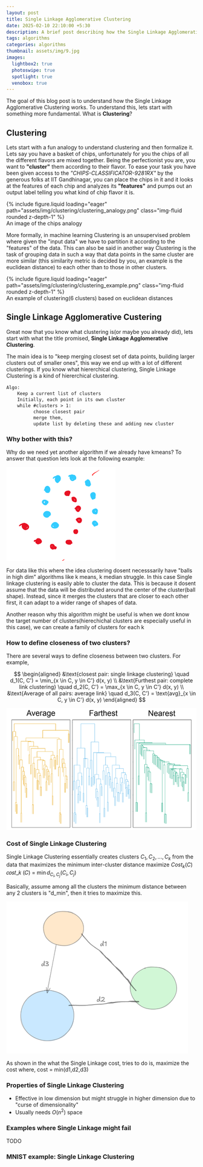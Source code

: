 ```yaml
---
layout: post
title: Single Linkage Agglomerative Clustering 
date: 2025-02-10 22:10:00 +5:30
description: A brief post describing how the Single Linkage Agglomerative Clustering works
tags: algorithms
categories: algorithms
thumbnail: assets/img/9.jpg
images:
  lightbox2: true
  photoswipe: true
  spotlight: true
  venobox: true
---
```


The goal of this blog post is to understand how the Single Linkage Agglomerative Clustering works.
To understand this, lets start with something more fundamental. What is **Clustering**?

## Clustering
Lets start with a fun analogy to understand clustering and then formalize it.
Lets say you have a basket of chips, unfortunately for you the chips of all the different flavors 
are mixed together. Being the perfectionist you are, you want to **"cluster"** them according to their 
flavor. To ease your task you have been given access to the *"CHIPS-CLASSIFICATOR-9281RX"*  by the
generous folks at IIT Gandhinagar, you can place the chips in it and it looks at the features of 
each chip and analyzes its **"features"** and pumps out an output label telling you what kind of chip 
flavor it is.

<div class="row mt-3">
    <div class="col-sm mt-3 mt-md-0">
        {% include figure.liquid loading="eager" path="assets/img/clustering/clustering_analogy.png" class="img-fluid rounded z-depth-1" %}
    </div>
</div>
<div class="caption">
    An image of the chips analogy
</div>

More formally, in machine learning Clustering is an unsupervised problem where given the "input data"
we have to partition it according to the "features" of the data. This can also be said in another way
Clustering is the task of grouping data in such a way that data points in the same cluster are more similar (this similarity metric is decided by you, an example is the euclidean distance) to each other than to those in other clusters.


<div class="row mt-3">
    <div class="col-sm mt-3 mt-md-0" width="400px" height="300px">
        {% include figure.liquid loading="eager" path="assets/img/clustering/clustering_example.png" class="img-fluid rounded z-depth-1" %}
    </div>
</div>
<div class="caption">
    An example of clustering(6 clusters) based on euclidean distances
</div>

## Single Linkage Agglomerative Custering
Great now that you know what clustering is(or maybe you already did), lets start with what the title 
promised, **Single Linkage Agglomerative Clustering**.

The main idea is to "keep merging closest set of data points, building larger clusters out of 
smaller ones", this way we end up with a lot of different clusterings. If you know what
hiererchical clustering, Single Linkage Clustering is a kind of hiererchical clustering.

```
Algo:
    Keep a current list of clusters
    Initially, each point in its own cluster
    while #clusters > 1:
          choose closest pair
          merge them,
          update list by deleting these and adding new cluster
```
### Why bother with this?
Why do we need yet another algorithm if we already have kmeans? To answer that question lets
look at the following example:


![Example where k means struggles](/assets/img/clustering/clustering_need.png)

For data like this where the idea clustering dosent necesssarily have "balls in high dim"
algorithms like k means, k median struggle. In this case Single linkage clustering is easily able to
cluster the data. This is because it dosent assume that the data will be distributed around the 
center of the cluster(ball shape). Instead, since it merges the clusters that are closer to each other first, it can adapt to a wider range of shapes of data.

Another reason why this algorithm might be useful is when we dont know the target number of clusters(hierechichal clusters are especially useful in this case), we can create a family of clusters for each k


### How to define closeness of two clusters?
There are several ways to define closeness between two clusters.
For example, 

$$
\begin{aligned}
&\text{closest pair: single linkage clustering} \quad d_1(C, C') = \min_{x \in C, y \in C'} d(x, y) \\ 
&\text{Furthest pair: complete link clustering} \quad d_2(C, C') = \max_{x \in C, y \in C'} d(x, y) \\ 
&\text{Average of all pairs: average link} \quad d_3(C, C') = \text{avg}_{x \in C, y \in C'} d(x, y)
\end{aligned}
$$

![Dendograph of hierechical clustering](/assets/img/clustering/clustering_hiererchical.png)

### Cost of Single Linkage Clustering
Single Linkage Clustering essentially creates clusters ${C_1, C_2,..., C_k}$ from the data that maximizes the minimum inter-cluster distance
maximize ${Cost_k(C)}$ 
𝑐𝑜𝑠𝑡_𝑘 (𝐶) = $\min d_{C_i, C_j}(C_i, C_j)$

Basically, assume among all the clusters the minimum distance between any 2 clusters is "d_min", then it tries to maximize this.

![To illustrate the cost](/assets/img/clustering/clustering_cost.png)

As shown in the what the Single Linkage cost, tries to do is, maximize the cost where, cost = min(d1,d2,d3)

### Properties of Single Linkage Clustering
- Effective in low dimension but might struggle in higher dimension due to "curse of dimensionality"
- Usually needs $O(n^2)$ space

### Examples where Single Linkage might fail
TODO

### MNIST example: Single Linkage Clustering

